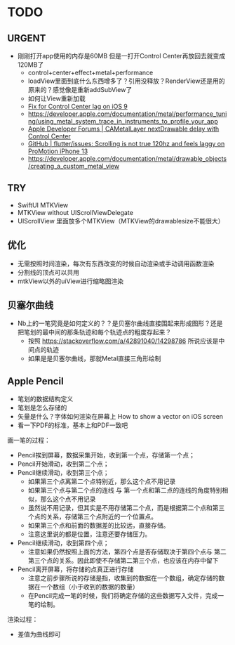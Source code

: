 # TODO

## URGENT

- 刚刚打开app使用的内存是60MB 但是一打开Control Center再放回去就变成120MB了
    - control+center+effect+metal+performance
    - loadView里面到底什么东西增多了？引用没释放？RenderView还是用的原来的？感觉像是重新addSubView了
    - 如何让View重新加载
    - [Fix for Control Center lag on iOS 9](https://forums.macrumors.com/threads/fix-for-control-center-lag-on-ios-9-2-1-and-possibly-9-2.1946042/) 
    - https://developer.apple.com/documentation/metal/performance_tuning/using_metal_system_trace_in_instruments_to_profile_your_app
    - [Apple Developer Forums | CAMetalLayer nextDrawable delay with Control Center](https://developer.apple.com/forums/thread/23798)
    - [GitHub | flutter/issues: Scrolling is not true 120hz and feels laggy on ProMotion iPhone 13](https://github.com/flutter/flutter/issues/90675)
    - https://developer.apple.com/documentation/metal/drawable_objects/creating_a_custom_metal_view

## TRY

- SwiftUI MTKView
- MTKView without UIScrollViewDelegate
- UIScrollView 里面放多个MTKView（MTKView的drawablesize不能很大）

## 优化

* 无需按照时间渲染，每次有东西改变的时候自动渲染或手动调用函数渲染
* 分割线的顶点可以共用
* mtkView以外的uiView进行缩略图渲染

## 贝塞尔曲线

* Nb上的一笔究竟是如何定义的？？是贝塞尔曲线直接围起来形成图形？还是把笔划的最中间的那条轨迹和每个轨迹点的粗度存起来？
    * 按照 https://stackoverflow.com/a/42891040/14298786 所说应该是中间点的轨迹
    * 如果是是贝塞尔曲线，那就Metal直接三角形绘制

## Apple Pencil

* 笔划的数据结构定义
* 笔划是怎么存储的
* 矢量是什么？字体如何渲染在屏幕上 How to show a vector on iOS screen
* 看一下PDF的标准，基本上和PDF一致吧

画一笔的过程：
* Pencil挨到屏幕，数据采集开始，收到第一个点，存储第一个点；
* Pencil开始滑动，收到第二个点；
* Pencil继续滑动，收到第三个点；
    * 如果第三个点离第二个点特别近，那么这个点不用记录
    * 如果第三个点与第二个点的连线 与 第一个点和第二点的连线的角度特别相似，那么这个点不用记录
    * 虽然说不用记录，但其实是不用存储第二个点，而是根据第二个点和第三个点的关系，存储第三个点附近的一个位置点。
    * 如果第三个点和前面的数据差的比较远，直接存储。
    * 注意这里说的都是位置，注意还要存储压力。
* Pencil继续滑动，收到第四个点；
    * 注意如果仍然按照上面的方法，第四个点是否存储取决于第四个点与 第二第三个点的关系。因此即使不存储第二第三个点，也应该在内存中留下
* Pencil离开屏幕，将存储的点真正进行存储
    * 注意之前步骤所说的存储是指，收集到的数据在一个数组，确定存储的数据在一个数组（小于收到的数据的数量）
    * 在Pencil完成一笔的时候，我们将确定存储的这些数据写入文件，完成一笔的绘制。

渲染过程：
* 差值为曲线即可
